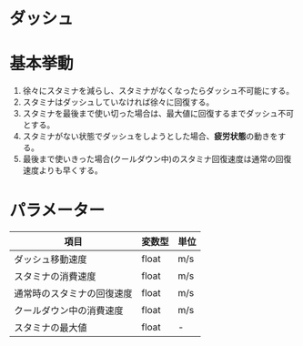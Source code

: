 # ダッシュ

# 基本挙動

1. 徐々にスタミナを減らし、スタミナがなくなったらダッシュ不可能にする。
2. スタミナはダッシュしていなければ徐々に回復する。
3. スタミナを最後まで使い切った場合は、最大値に回復するまでダッシュ不可とする。
4. スタミナがない状態でダッシュをしようとした場合、**疲労状態**の動きをする。
4. 最後まで使いきった場合(クールダウン中)のスタミナ回復速度は通常の回復速度よりも早くする。

# パラメーター
|項目|変数型|単位|
|-|-|-|
|ダッシュ移動速度|float|m/s|
|スタミナの消費速度|float|m/s|
|通常時のスタミナの回復速度|float|m/s|
|クールダウン中の消費速度|float|m/s|
|スタミナの最大値|float|-|